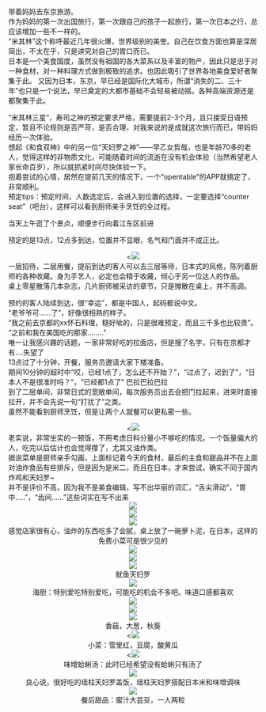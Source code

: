 带着妈妈去东京旅游。<br>
作为妈妈的第一次出国旅行，第一次跟自己的孩子一起旅行，第一次日本之行，总应该增加一些不一样的。<br>
“米其林”这个称呼最近几年很火爆，世界级别的美誉。自己在饮食方面也算是深居简出，不太在乎，只是讲究对自己的胃口而已。<br>
日本是一个美食国度，虽然没有祖国的各大菜系以及丰富的物产，因此只是忠于对一种食材，对一种料理方式做到极致的追求。也因此吸引了世界各地美食爱好者聚集于此。
又因为日本，东京，早已经是国际化大城市，所谓“消失的二、三十年”也只是一个说法，早已奠定的大都市基础不会轻易被动摇。各种高端资源还是都聚集于此。<br>

“米其林三星”，寿司之神的预定要求严格，需要提前2-3个月，且只接受日语预定，暂且不论规则是否严苛，是否合理，对我来说的是成就这次旅行而已，带妈妈经历一次体验。<br>
想起《和食双神》中的另一位“天妇罗之神”——早乙女哲哉，也是年龄70多的老人，觉得这样的非物质文化，可能随着时间的流逝在没有机会体验（当然希望老人家长命百岁），所以就抓紧时间尽快体验一下。<br>
抱着尝试的心情，居然在提前几天的情况下，一个“opentable”的APP就搞定了，非常顺利。<br>
预定tips：预定时间，人数选定后，会进入到位置的选择，一定要选择“counter seat”（吧台），这样可以看到厨师亲手烹饪的全过程。<br>

当天上午逛了个景点，顺便步行向着江东区前进<br>

预定的是13点，12点多到达，位置并不显眼，名气和门面并不成正比。<br>
<div style="text-align: center;"><<img src="/images/20190612/IMG_4302.JPG;690" name="image_operate_43811560046289843"></div>
一层招待，二层用餐，提前到达的客人可以去三层等待，日本式的风格，陈列着厨师的各种收藏。身为手艺人，必定也会精于收藏，倾心于另一位达人的作品。<br>
桌上零星散落几本杂志，几片厨师被采访的章节，只是摊散在桌上，并不高调。<br>

预约的客人陆续到达，很“幸运”，都是中国人，起码都说中文。<br>
“老爷爷可......了”，好像很相熟的样子。<br>
“我之前去京都的xx怀石料理，糙好呲的，只是很难预定，而且三千多也比较贵”。<br>
“之前和我在美国吃的那家........”<br>
唯一让我感兴趣的话题，一家非常好吃的拉面店，但是搜了名字，只有在京都才有....失望了<br>
13点过了十分钟，开餐，服务员邀请大家下楼准备。<br>
期间10分钟的超时中“哎，已经1点了，怎么还不开始？”，“过点了，迟到了”，“日本人不是很准时吗？”，“已经都1点了” 巴拉巴拉巴拉<br>
到了二层单间，非常日式的宽敞单间，每次服务员出去会把门拉起来，进来时直接拉开，并不会先说一句“打扰了”之类。<br>
虽然不能看到厨师烹饪，但是让两个人就餐可以更私密一些。<br>
<div style="text-align: center;"><<img src="/images/20190612/IMG_4304.JPG;690" name="image_operate_43811560046289844"></div>
老实说，非常坐实的一顿饭，不用考虑日料分量小不够吃的情况。一个饭量偏大的人，吃完以后估计也会觉得撑了，尤其又油炸类。<br>
据说菜单是厨师亲手勾画，上面标记着今天的食材，最后的主食和甜品并不在上面<br>
对油炸食品有些排斥，但是因为是米二，而且在日本，才来尝试，确实不同于国内炸鸡和天妇罗~<br>
并不是评价不高，因为我不是美食编辑，写不出华丽的词汇，“舌尖滑动”，“胃中.....”，“齿间......”这些词实在写不出来<br>
<div style="text-align: center;"><img src="/images/20190612/IMG_4305.JPG;690" name="image_operate_43811560046289845"></div>
<div style="text-align: center;"><img src="/images/20190612/IMG_4306.JPG;690" name="image_operate_43811560046289846"></div>
<div style="text-align: center;"><img src="/images/20190612/IMG_4307.JPG;690" name="image_operate_43811560046289847"></div>
<div style="text-align: center;"><span style="text-align: start;">
  感觉店家很有心，油炸的东西吃多了会腻，桌上放了一碗萝卜泥，在日本，这样的免费小菜可是很少见的<br></span></div>
<div style="text-align: center;"><img src="/images/20190612/IMG_4309.JPG;690" name="image_operate_43811560046289848"></div>
<div style="text-align: center;"><img src="/images/20190612/IMG_4310.JPG;690" name="image_operate_43811560046289849"></div>
<div style="text-align: center;"><img src="/images/20190612/IMG_4311.JPG;690" name="image_operate_43811560046289850"></div>
<div style="text-align: center;"><span style="text-align: start;">鱿鱼天妇罗<br></span></div>
<div style="text-align: center;"><img src="/images/20190612/IMG_4312.JPG;690" name="image_operate_43811560046289851"></div>
  <div style="text-align: center;"><span style="text-align: start;">
海胆：特别爱吃特别爱吃，可能吃的机会不多吧。味道口感都喜欢<br></span></div>
<div style="text-align: center;"><img src="/images/20190612/IMG_4313.JPG;690" name="image_operate_43811560046289852"></div>
<div style="text-align: center;"><img src="/images/20190612/IMG_4314.JPG;690" name="image_operate_43811560046289853"></div>
<div style="text-align: center;"><img src="/images/20190612/IMG_4317.JPG;690" name="image_operate_43811560046289854"></div>
    <div style="text-align: center;"><span style="text-align: start;">
香菇，大葱，秋葵<br></span></div>
<div style="text-align: center;"><<img src="/images/20190612/IMG_4318.JPG;690" name="image_operate_43811560046289858"></div>
      <div style="text-align: center;"><span style="text-align: start;">
小菜：雪里红，豆腐，酸黄瓜<br></span></div>
<div style="text-align: center;"><<img src="/images/20190612/IMG_4319.JPG;690" name="image_operate_43811560046289855"></div>
        <div style="text-align: center;"><span style="text-align: start;">
味增蛤蜊汤：此时已经希望没有蛤蜊只有汤了<br></span></div>
<div style="text-align: center;"><img src="/images/20190612/IMG_4320.JPG;690" name="image_operate_43811560046289856"></div>
          <div style="text-align: center;"><span style="text-align: start;">
良心说，很好吃的瑶柱天妇罗盖饭，瑶柱天妇罗搭配日本米和味增调味<br></span></div>
<div style="text-align: center;"><img src="/images/20190612/IMG_4321.JPG;690" name="image_operate_43811560046289857"></div>
            <div style="text-align: center;"><span style="text-align: start;">
餐后甜品：蜜汁大芸豆，一人两粒<br></span></div>

